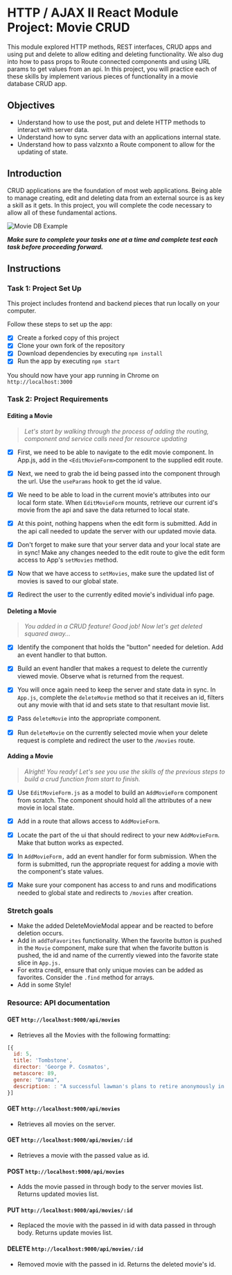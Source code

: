 # HTTP / AJAX II React Module Project: Movie CRUD

This module explored HTTP methods, REST interfaces, CRUD apps and using put and delete to allow editing and deleting functionality. We also dug into how to pass props to Route connected components and using URL params to get values from an api. In this project, you will practice each of these skills by implement various pieces of functionality in a movie database CRUD app.

## Objectives

- Understand how to use the post, put and delete HTTP methods to interact with server data.
- Understand how to sync server data with an applications internal state.
- Understand how to pass valzxnto a Route component to allow for the updating of state.

## Introduction

CRUD applications are the foundation of most web applications. Being able to manage creating, edit and deleting data from an external source is as key a skill as it gets. In this project, you will complete the code necessary to allow all of these fundamental actions.

![Movie DB Example](project-goals.gif)

**_Make sure to complete your tasks one at a time and complete test each task before proceeding forward._**

## Instructions

### Task 1: Project Set Up

This project includes frontend and backend pieces that run locally on your computer.

Follow these steps to set up the app:

- [x] Create a forked copy of this project
- [x] Clone your own fork of the repository
- [x] Download dependencies by executing `npm install`
- [x] Run the app by executing `npm start`

You should now have your app running in Chrome on `http://localhost:3000`

### Task 2: Project Requirements

#### Editing a Movie

> _Let's start by walking through the process of adding the routing, component and service calls need for resource updating_

- [x] First, we need to be able to navigate to the edit movie component. In App.js, add in the `<EditMovieForm>`component to the supplied edit route.

- [x] Next, we need to grab the id being passed into the component through the url. Use the `useParams` hook to get the id value.

- [x] We need to be able to load in the current movie's attributes into our local form state. When `EditMovieForm` mounts, retrieve our current id's movie from the api and save the data returned to local state.

- [x] At this point, nothing happens when the edit form is submitted. Add in the api call needed to update the server with our updated movie data.

- [x] Don't forget to make sure that your server data and your local state are in sync! Make any changes needed to the edit route to give the edit form access to App's `setMovies` method.

- [x] Now that we have access to `setMovies`, make sure the updated list of movies is saved to our global state.

- [x] Redirect the user to the currently edited movie's individual info page.

#### Deleting a Movie

> _You added in a CRUD feature! Good job! Now let's get deleted squared away..._

- [x] Identify the component that holds the "button" needed for deletion. Add an event handler to that button.

- [x] Build an event handler that makes a request to delete the currently viewed movie. Observe what is returned from the request.

- [x] You will once again need to keep the server and state data in sync. In `App.js`, complete the `deleteMovie` method so that it receives an id, filters out any movie with that id and sets state to that resultant movie list.

- [x] Pass `deleteMovie` into the appropriate component.

- [x] Run `deleteMovie` on the currently selected movie when your delete request is complete and redirect the user to the `/movies` route.

#### Adding a Movie

> _Alright! You ready! Let's see you use the skills of the previous steps to build a crud function from start to finish._

- [x] Use `EditMovieForm.js` as a model to build an `AddMovieForm` component from scratch. The component should hold all the attributes of a new movie in local state.

- [x] Add in a route that allows access to `AddMovieForm`.

- [x] Locate the part of the ui that should redirect to your new `AddMovieForm`. Make that button works as expected.

- [x] In `AddMovieForm,` add an event handler for form submission. When the form is submitted, run the appropriate request for adding a movie with the component's state values.

- [x] Make sure your component has access to and runs and modifications needed to global state and redirects to `/movies` after creation.

### Stretch goals

- Make the added DeleteMovieModal appear and be reacted to before deletion occurs.
- Add in `addToFavorites` functionality. When the favorite button is pushed in the `Movie` component, make sure that when the favorite button is pushed, the id and name of the currently viewed into the favorite state slice in `App.js.`
- For extra credit, ensure that only unique movies can be added as favorites. Consider the `.find` method for arrays.
- Add in some Style!

### Resource: API documentation

#### GET `http://localhost:9000/api/movies`

- Retrieves all the Movies with the following formatting:

```js
[{
  id: 5,
  title: 'Tombstone',
  director: 'George P. Cosmatos',
  metascore: 89,
  genre: "Drama",
  description: : "A successful lawman's plans to retire anonymously in Tombstone, Arizona are disrupted by the kind of outlaws he was famous for eliminating."
}]
```

#### GET `http://localhost:9000/api/movies`

- Retrieves all movies on the server.

#### GET `http://localhost:9000/api/movies/:id`

- Retrieves a movie with the passed value as id.

#### POST `http://localhost:9000/api/movies`

- Adds the movie passed in through body to the server movies list. Returns updated movies list.

#### PUT `http://localhost:9000/api/movies/:id`

- Replaced the movie with the passed in id with data passed in through body. Returns update movies list.

#### DELETE `http://localhost:9000/api/movies/:id`

- Removed movie with the passed in id. Returns the deleted movie's id.
